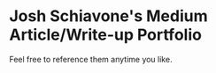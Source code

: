 # Josh Schiavone's Medium Article/Write-up Portfolio

Feel free to reference them anytime you like. 
